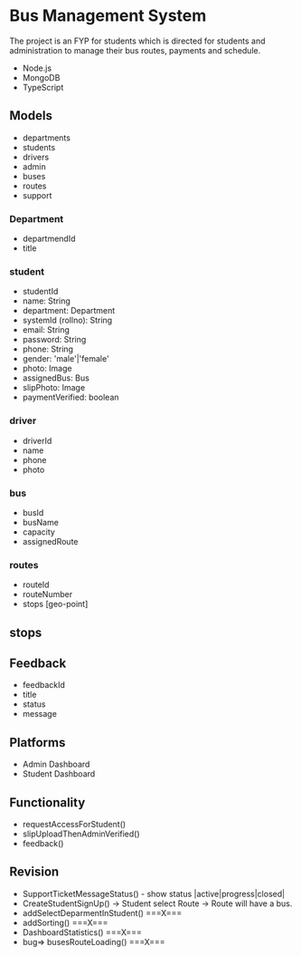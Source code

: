 # Bus Management System

The project is an FYP for students which is directed for students and administration to manage their bus routes, payments and schedule. 

- Node.js
- MongoDB
- TypeScript

## Models

- departments
- students
- drivers
- admin
- buses
- routes
- support

### Department

- departmendId
- title

### student

- studentId
- name: String
- department: Department
- systemId (rollno): String
- email: String
- password: String
- phone: String
- gender: 'male'|'female'
- photo: Image
- assignedBus: Bus
- slipPhoto: Image
- paymentVerified: boolean

### driver

- driverId
- name
- phone
- photo

### bus

- busId
- busName
- capacity
- assignedRoute

### routes

- routeId
- routeNumber
- stops [geo-point]

## stops


## Feedback 

- feedbackId 
- title
- status
- message

## Platforms

- Admin Dashboard
- Student Dashboard


## Functionality 

- requestAccessForStudent()
- slipUploadThenAdminVerified()
- feedback()

## Revision 

- SupportTicketMessageStatus() - show status |active|progress|closed|
- CreateStudentSignUp() -> Student select Route -> Route will have a bus.
- addSelectDeparmentInStudent()  ===X===
- addSorting()  ===X===
- DashboardStatistics() ===X===
- bug=> busesRouteLoading() ===X===
